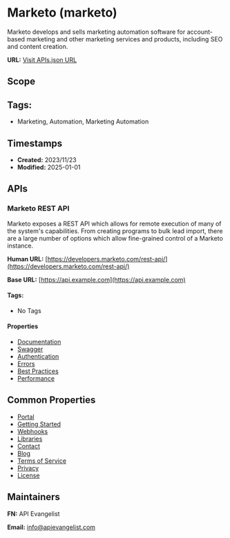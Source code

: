 # Marketo (marketo)

Marketo develops and sells marketing automation software for account-based
marketing and other marketing services and products, including SEO and content
creation.

**URL:** [Visit APIs.json URL](https://raw.githubusercontent.com/apis-json/artisanal/main/apis/marketo.yml)

## Scope


## Tags:

 - Marketing, Automation, Marketing Automation

## Timestamps

- **Created:** 2023/11/23 
- **Modified:** 2025-01-01 

## APIs

### Marketo REST API

Marketo exposes a REST API which allows for remote execution of many of
the system's capabilities.  From creating programs to bulk lead import,
there are a large number of options which allow fine-grained control of a
Marketo instance.

**Human URL:** [https://developers.marketo.com/rest-api/](https://developers.marketo.com/rest-api/)

**Base URL:** [https://api.example.com](https://api.example.com)


#### Tags:

 - No Tags

#### Properties

- [Documentation](https://developers.marketo.com/rest-api/)
- [Swagger](
https://developers.marketo.com/rest-api/endpoint-reference/download-swagger-definition/)
- [Authentication](https://developers.marketo.com/rest-api/authentication/)
- [Errors](https://developers.marketo.com/rest-api/error-codes/)
- [Best Practices](
https://developers.marketo.com/rest-api/marketo-integration-best-practices/)
- [Performance](https://developers.marketo.com/performance/)

## Common Properties

- [Portal](https://developers.marketo.com/)
- [Getting Started](https://developers.marketo.com/getting-started/)
- [Webhooks](https://developers.marketo.com/webhooks/)
- [Libraries](https://github.com/Marketo/Community-Supported-Client-Libraries)
- [Contact](http://www.marketo.com/company/contact/)
- [Blog](https://developers.marketo.com/blog/)
- [Terms of Service](https://www.marketo.com/company/legal/)
- [Privacy](http://legal.marketo.com/privacy/)
- [License](https://developers.marketo.com/api-license/)

## Maintainers

**FN:** API Evangelist

**Email:** info@apievangelist.com

